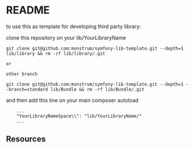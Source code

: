 README
==============

to use this as template for developing third party library:

clone this repository on your lib/YourLibraryName

```
git clone git@github.com:monstrum/symfony-lib-template.git --depth=1 lib/library && rm -rf lib/library/.git

or

other branch

git clone git@github.com:monstrum/symfony-lib-template.git --depth=1 --branch=standard lib/Bundle && rm -rf lib/Bundle/.git

```

and then add this line on your main composer autoload

```
    ...
    "YourLibraryNameSpace\\": "lib/YourLibraryName/"
    ...
```

Resources
---------
